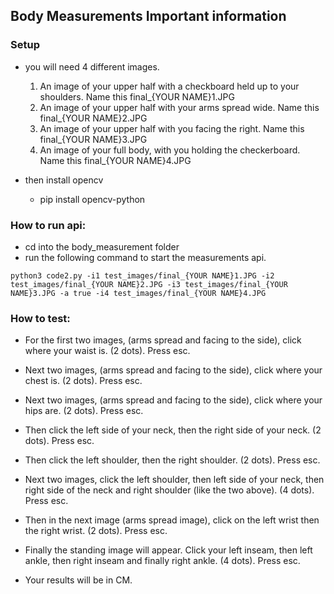 ## Body Measurements Important information

### Setup
- you will need 4 different images.
    1. An image of your upper half with a checkboard held up to your shoulders. Name this final_{YOUR NAME}1.JPG
    2. An image of your upper half with your arms spread wide. Name this final_{YOUR NAME}2.JPG
    3. An image of your upper half with you facing the right. Name this final_{YOUR NAME}3.JPG
    4. An image of your full body, with you holding the checkerboard. Name this final_{YOUR NAME}4.JPG

- then install opencv
    - pip install opencv-python

### How to run api:
- cd into the body_measurement folder
- run the following command to start the measurements api.
```
python3 code2.py -i1 test_images/final_{YOUR NAME}1.JPG -i2 test_images/final_{YOUR NAME}2.JPG -i3 test_images/final_{YOUR NAME}3.JPG -a true -i4 test_images/final_{YOUR NAME}4.JPG
```

### How to test:
- For the first two images, (arms spread and facing to the side), click where your waist is. (2 dots). Press esc.
- Next two images, (arms spread and facing to the side), click where your chest is. (2 dots). Press esc.
- Next two images, (arms spread and facing to the side), click where your hips are. (2 dots). Press esc.

- Then click the left side of your neck, then the right side of your neck. (2 dots). Press esc. 

- Then click the left shoulder, then the right shoulder. (2 dots). Press esc. 

- Next two images, click the left shoulder, then left side of your neck, then right side of the neck and right shoulder (like the two above). (4 dots). Press esc. 

- Then in the next image (arms spread image), click on the left wrist then the right wrist. (2 dots). Press esc.

- Finally the standing image will appear. Click your left inseam, then left ankle, then right inseam and finally right ankle. (4 dots). Press esc. 

- Your results will be in CM. 

